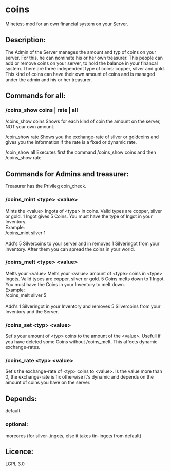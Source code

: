 # coins

Minetest-mod for an own financial system on your Server.

## Description:

The Admin of the Server manages the amount and typ of coins on your server. For this, he
can nominate his or her own treasurer. This people can add or remove coins on your server,
to hold the balance in your financal system.
There are three independent type of coins: copper, silver and gold. This kind of coins can
have their own amount of coins and is managed under the admin and his or her treasurer.

## Commands for all:

### /coins_show coins | rate | all

/coins_show coins
Shows for each kind of coin the amount on the server, NOT your own amount.

/coin_show rate
Shows you the exchange-rate of silver or goldcoins and gives you the information
if the rate is a fixed or dynamic rate.

/coin_show all
Executes first the command /coins_show coins and then /coins_show rate

## Commands for Admins and treasurer:

Treasurer has the Privileg coin_check.

### /coins_mint \<type\> \<value\>

Mints the \<value\> Ingots of \<type\> in coins. Valid types are copper, silver or gold.
1 Ingot gives 5 Coins.
You must have the type of Ingot in your Inventory.<br>
Example:<br>
/coins_mint silver 1<br>
<br>
Add's 5 Silvercoins to your server and in removes 1 Silveringot from your inventory. After them you can spread the coins in your world.

### /coins_melt \<type\> \<value\>

Melts your \<value\> 
Melts your \<value\> amount of \<type\> coins in \<type\> Ingots. Valid types are copper, silver or gold.
5 Coins melts down to 1 Ingot. You must have the Coins in your Inventory to melt down.<br>
Example:<br>
/coins_melt silver 5<br>
<br>
Add's 1 Silveringot in your Inventory and removes 5 Silvercoins from your Inventory and the Server.

### /coins_set \<typ\> \<value\>

Set's your amount of \<typ\> coins to the amount of the \<value\>.
Usefull if you have deleted some Coins without /coins_melt.
This affects dynamic exchange-rates.

### /coins_rate \<typ\> \<value\>

Set's the exchange-rate of \<typ\> coins to \<value\>.
Is the value more than 0, the exchange-rate is fix otherwise it's dynamic and depends on the amount of coins you have on the server.

## Depends:
default

### optional:
moreores (for silver-.ingots, else it takes tin-ingots from default)

## Licence:
LGPL 3.0

